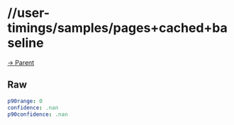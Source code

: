 
# //user-timings/samples/pages+cached+baseline

[→ Parent](../..)


## Raw


```yaml
p90range: 0
confidence: .nan
p90confidence: .nan

```

